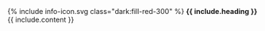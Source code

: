 <div class="bg-red-50 text-red-800 p-6 rounded-lg my-5" role="alert">
  <div class="mb-3 flex items-center fill-red-800">
    {% include info-icon.svg class="dark:fill-red-300" %}
    <strong class="font-bold text-sm mr-3">{{ include.heading }}</strong>
  </div>

  <div class="text-sm">{{ include.content }}</div>
</div>